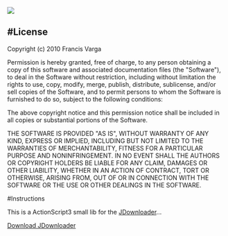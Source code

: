 
![](http://screenshots.en.softonic.com/en/scrn/74000/74114/2t_jdownloader_thumb.jpg)

#License
------------------

Copyright (c) 2010 Francis Varga

 Permission is hereby granted, free of charge, to any person
 obtaining a copy of this software and associated documentation
 files (the "Software"), to deal in the Software without
 restriction, including without limitation the rights to use,
 copy, modify, merge, publish, distribute, sublicense, and/or sell
 copies of the Software, and to permit persons to whom the
 Software is furnished to do so, subject to the following
 conditions:

 The above copyright notice and this permission notice shall be
 included in all copies or substantial portions of the Software.

 THE SOFTWARE IS PROVIDED "AS IS", WITHOUT WARRANTY OF ANY KIND,
 EXPRESS OR IMPLIED, INCLUDING BUT NOT LIMITED TO THE WARRANTIES
 OF MERCHANTABILITY, FITNESS FOR A PARTICULAR PURPOSE AND
 NONINFRINGEMENT. IN NO EVENT SHALL THE AUTHORS OR COPYRIGHT
 HOLDERS BE LIABLE FOR ANY CLAIM, DAMAGES OR OTHER LIABILITY,
 WHETHER IN AN ACTION OF CONTRACT, TORT OR OTHERWISE, ARISING
 FROM, OUT OF OR IN CONNECTION WITH THE SOFTWARE OR THE USE OR
 OTHER DEALINGS IN THE SOFTWARE.

#Instructions

This is a ActionScript3 small lib for the [JDownloader](http://jdownloader.org/)...

[Download JDownloader](http://jdownloader.org/download/index)